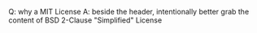 Q: why a MIT License
A: beside the header, intentionally better grab the content of BSD 2-Clause "Simplified" License
